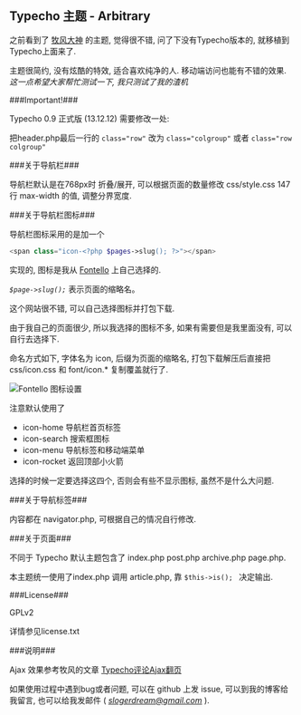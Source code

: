 Typecho 主题 - Arbitrary
---

之前看到了 [牧风大神][1] 的主题, 觉得很不错, 问了下没有Typecho版本的, 就移植到Typecho上面来了.

主题很简约, 没有炫酷的特效, 适合喜欢纯净的人. 移动端访问也能有不错的效果. *这一点希望大家帮忙测试一下, 我只测试了我的渣机*

###Important!###

Typecho 0.9 正式版 (13.12.12) 需要修改一处:

把header.php最后一行的 `class="row"` 改为 `class="colgroup"` 或者 `class="row colgroup"`

###关于导航栏###

导航栏默认是在768px时 折叠/展开, 可以根据页面的数量修改 css/style.css 147 行 max-width 的值, 调整分界宽度.

###关于导航栏图标###

导航栏图标采用的是加一个

```php
<span class="icon-<?php $pages->slug(); ?>"></span>
```

实现的, 图标是我从 [Fontello][2] 上自己选择的.

*`$page->slug();`* 表示页面的缩略名。

这个网站很不错, 可以自己选择图标并打包下载.

由于我自己的页面很少, 所以我选择的图标不多, 如果有需要但是我里面没有, 可以自行去选择下.

命名方式如下, 字体名为 icon, 后缀为页面的缩略名, 打包下载解压后直接把 css/icon.css 和 font/icon.* 复制覆盖就行了.

![Fontello 图标设置][3]

注意默认使用了

 - icon-home 导航栏首页标签
 - icon-search 搜索框图标
 - icon-menu 导航标签和移动端菜单
 - icon-rocket 返回顶部小火箭

选择的时候一定要选择这四个, 否则会有些不显示图标, 虽然不是什么大问题.

###关于导航标签###

内容都在 navigator.php, 可根据自己的情况自行修改.

###关于页面###

不同于 Typecho 默认主题包含了 index.php post.php archive.php page.php.

本主题统一使用了index.php 调用 article.php, 靠 `$this->is(); ` 决定输出.

###License###

GPLv2

详情参见license.txt

###说明###

Ajax 效果参考牧风的文章 [Typecho评论Ajax翻页][4]

如果使用过程中遇到bug或者问题, 可以在 github 上发 issue, 可以到我的博客给我留言, 也可以给我发邮件 ( *slogerdream@gmail.com* ).


 [1]: http://mufeng.me/
 [2]: http://fontello.com/
 [3]: http://slblog.qiniudn.com/fontello.png
 [4]: http://mufeng.me/typecho-ajax-comment.html

